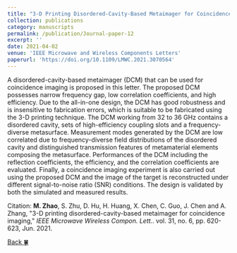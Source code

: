 ```yaml
---
title: "3-D Printing Disordered-Cavity-Based Metaimager for Coincidence Imaging"
collection: publications
category: manuscripts
permalink: /publication/Journal-paper-12
excerpt: ''
date: 2021-04-02
venue: 'IEEE Microwave and Wireless Components Letters'
paperurl: 'https://doi.org/10.1109/LMWC.2021.3070564'
---
```


A disordered-cavity-based metaimager (DCM) that can be used for coincidence imaging is proposed in this letter. The proposed DCM possesses narrow frequency gap, low correlation coefficients, and high efficiency. Due to the all-in-one design, the DCM has good robustness and is insensitive to fabrication errors, which is suitable to be fabricated using the 3-D printing technique. The DCM working from 32 to 36 GHz contains a disordered cavity, sets of high-efficiency coupling slots and a frequency-diverse metasurface. Measurement modes generated by the DCM are low correlated due to frequency-diverse field distributions of the disordered cavity and distinguished transmission features of metamaterial elements composing the metasurface. Performances of the DCM including the reflection coefficients, the efficiency, and the correlation coefficients are evaluated. Finally, a coincidence imaging experiment is also carried out using the proposed DCM and the image of the target is reconstructed under different signal-to-noise ratio (SNR) conditions. The design is validated by both the simulated and measured results.

Citation: **M. Zhao**, S. Zhu, D. Hu, H. Huang, X. Chen, C. Guo, J. Chen and A. Zhang, &quot;3-D printing disordered-cavity-based metaimager for coincidence imaging,&quot; <i>IEEE Microwave Wireless Compon. Lett.</i>. vol. 31, no. 6, pp. 620-623, Jun. 2021.

[Back :four_leaf_clover:](../publications/)
